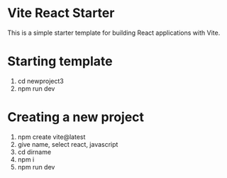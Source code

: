 # Vite React Starter

This is a simple starter template for building React applications with Vite.

# Starting template

1. cd newproject3
2. npm run dev

# Creating a new project

1. npm create vite@latest
2. give name, select react, javascript
3. cd dirname
4. npm i
5. npm run dev